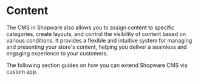 # Content

The CMS in Shopware also allows you to assign content to specific categories, create layouts, and control the visibility of content based on various conditions. It provides a flexible and intuitive system for managing and presenting your store's content, helping you deliver a seamless and engaging experience to your customers.

The following section guides on how you can extend Shopware CMS via custom app.
